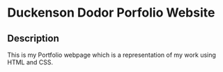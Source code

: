# Duckenson Dodor Porfolio Website

## Description

This is my Portfolio webpage which is a representation of my work using HTML and CSS.
